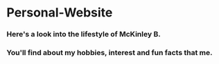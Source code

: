 # Personal-Website
### Here's a look into the lifestyle of McKinley B.
### You'll find about my hobbies, interest and fun facts that me.